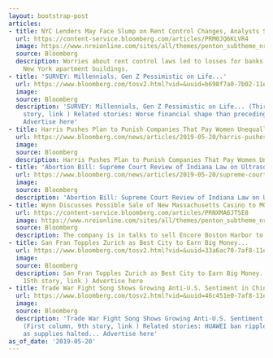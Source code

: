 ```yaml
---
layout: bootstrap-post
articles:
- title: NYC Lenders May Face Slump on Rent Control Changes, Analysts Say
  url: https://content-service.bloomberg.com/articles/PRM0JQ6KLVR4
  image: https://www.nreionline.com/sites/all/themes/penton_subtheme_nreionline/images/logos/share-logo.png
  source: Bloomberg
  description: Worries about rent control laws led to losses for banks exposed to
    New York apartment buildings.
- title: 'SURVEY: Millennials, Gen Z Pessimistic on Life...'
  url: https://www.bloomberg.com/tosv2.html?vid=&uuid=b698f7a0-7b02-11e9-9839-a7e7e64cf426&url=L25ld3MvYXJ0aWNsZXMvMjAxOS0wNS0yMC9tYW55LW1pbGxlbm5pYWxzLWdlbi16LXBlc3NpbWlzdGljLW9uLWxpZmUtZGVsb2l0dGUtc3VydmV5
  image: 
  source: Bloomberg
  description: 'SURVEY: Millennials, Gen Z Pessimistic on Life... (Third column, 22nd
    story, link ) Related stories: Worse financial shape than preceding generation...
    Advertise here'
- title: Harris Pushes Plan to Punish Companies That Pay Women Unequally
  url: https://www.bloomberg.com/news/articles/2019-05-20/harris-pushes-plan-to-punish-companies-that-pay-woman-unequally
  image: 
  source: Bloomberg
  description: Harris Pushes Plan to Punish Companies That Pay Women Unequally bloomberg.com
- title: 'Abortion Bill: Supreme Court Review of Indiana Law on Ultrasound'
  url: https://www.bloomberg.com/news/articles/2019-05-20/supreme-court-abortion-agenda-may-crystallize-with-monday-orders
  image: 
  source: Bloomberg
  description: 'Abortion Bill: Supreme Court Review of Indiana Law on Ultrasound bloomberg.com'
- title: Wynn Discusses Possible Sale of New Massachusetts Casino to MGM
  url: https://content-service.bloomberg.com/articles/PRNXMA6JTSE8
  image: https://www.nreionline.com/sites/all/themes/penton_subtheme_nreionline/images/logos/share-logo.png
  source: Bloomberg
  description: The company is in talks to sell Encore Boston Harbor to MGM.
- title: San Fran Topples Zurich as Best City to Earn Big Money...
  url: https://www.bloomberg.com/tosv2.html?vid=&uuid=33a6ac70-7af8-11e9-88a9-2bd4431421ff&url=L25ld3MvYXJ0aWNsZXMvMjAxOS0wNS0yMC9zZW5kLXlvdXItY3ZzLXRvLXNhbi1mcmFuY2lzY28tYXMtenVyaWNoLXRvcHBsZWQtaW4tY2l0eS1zdXJ2ZXk=
  image: 
  source: Bloomberg
  description: San Fran Topples Zurich as Best City to Earn Big Money... (Second column,
    15th story, link ) Advertise here
- title: Trade War Fight Song Shows Growing Anti-U.S. Sentiment in China...
  url: https://www.bloomberg.com/tosv2.html?vid=&uuid=46c451e0-7af8-11e9-b7dc-3503df7bdf64&url=L25ld3MvYXJ0aWNsZXMvMjAxOS0wNS0yMC90cmFkZS13YXItZmlnaHQtc29uZy1zaG93cy1ncm93aW5nLWFudGktdS1zLXNlbnRpbWVudC1pbi1jaGluYQ==
  image: 
  source: Bloomberg
  description: 'Trade War Fight Song Shows Growing Anti-U.S. Sentiment in China...
    (First column, 9th story, link ) Related stories: HUAWEI ban ripples across industry
    as supplies halted... Advertise here'
as_of_date: '2019-05-20'
---
```


